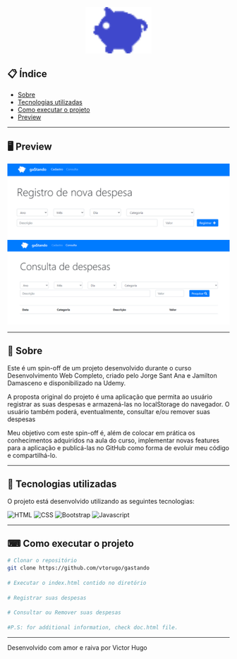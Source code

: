 <p align="center">
  <img src="img/logo-alt.png" width="150" alt="Ga$tando">
</p>

## 📋 Índice

- [Sobre](#-Sobre)
- [Tecnologias utilizadas](#-Tecnologias-utilizadas)
- [Como executar o projeto](#-Como-executar-o-projeto)
- [Preview](#-Preview)

---

## 🖥 Preview 

<p align="center">
  <img src="img/preview/registro.png" width="700" alt="Registro de Despesa">
  <img src="img/preview/consulta.png" width="700" alt="consulta de Despesa">
</p>

---

## 📖 Sobre 

Este é um spin-off de um projeto desenvolvido durante o curso Desenvolvimento Web Completo, criado pelo Jorge Sant Ana e Jamilton Damasceno e disponibilizado na Udemy.

A proposta original do projeto é uma aplicação que permita ao usuário registrar as suas despesas e armazená-las no localStorage do navegador. O usuário também poderá, eventualmente, consultar e/ou remover suas despesas

Meu objetivo com este spin-off é, além de colocar em prática os conhecimentos adquiridos na aula do curso, implementar novas features para a aplicação e publicá-las no GitHub como forma de evoluir meu código e compartilhá-lo.

---

## 🚀 Tecnologias utilizadas

O projeto está desenvolvido utilizando as seguintes tecnologias:

<span>
  <img src="https://ik.imagekit.io/xksv/html5_RcOQBX1jU9.png" width="100" alt="HTML">
</span> 

<span>
  <img src="https://ik.imagekit.io/xksv/css3_4gA2wiFNCA8.png" width="100" alt ="CSS">
</span>

<span>
  <img src="https://ik.imagekit.io/xksv/bootstrap_5A0Id--hY.png" width="100" alt ="Bootstrap">
</span>

<span>
  <img src="https://ik.imagekit.io/xksv/javascript_rSYR4yAOvgB.png" width="100" alt ="Javascript">
</span>

---

## ⌨ Como executar o projeto

```bash
# Clonar o repositório
git clone https://github.com/vtorugo/gastando

# Executar o index.html contido no diretório

# Registrar suas despesas

# Consultar ou Remover suas despesas

#P.S: for additional information, check doc.html file.
```

---

Desenvolvido com amor e raiva por Victor Hugo